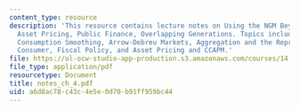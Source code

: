 ```yaml
---
content_type: resource
description: 'This resource contains lecture notes on Using the NGM Beyond Growth:
  Asset Pricing, Public Finance, Overlapping Generations. Topics include: Applications/Variations,
  Consumption Smoothing, Arrow-Debreu Markets, Aggregation and the Representative
  Consumer, Fiscal Policy, and Asset Pricing and CCAPM.'
file: https://ol-ocw-studio-app-production.s3.amazonaws.com/courses/14-451-macroeconomic-theory-i-spring-2007/a6d8ac78c43c4e5e0d70b91ff959bc44_notes_ch_4.pdf
file_type: application/pdf
resourcetype: Document
title: notes_ch_4.pdf
uid: a6d8ac78-c43c-4e5e-0d70-b91ff959bc44
---
```

